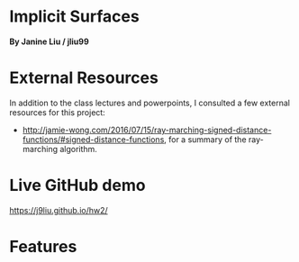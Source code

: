# Implicit Surfaces
**By Janine Liu / jliu99**

# External Resources

In addition to the class lectures and powerpoints, I consulted a few external resources for this project:
- http://jamie-wong.com/2016/07/15/ray-marching-signed-distance-functions/#signed-distance-functions, for a summary of the ray-marching algorithm.

# Live GitHub demo
https://j9liu.github.io/hw2/

# Features
